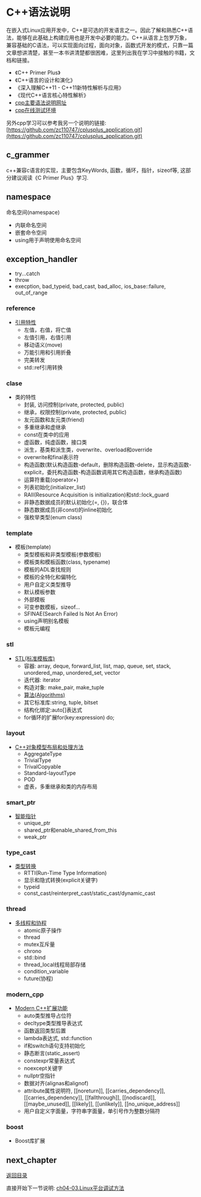 # C++语法说明

在嵌入式Linux应用开发中，C++是可选的开发语言之一。因此了解和熟悉C++语法，能够在此基础上构建应用也是开发中必要的能力。C++从语言上包罗万象，兼容基础的C语法，可以实现面向过程，面向对象，函数式开发的模式，只靠一篇文章想讲清楚，甚至一本书讲清楚都很困难，这里列出我在学习中接触的书籍，文档和链接。

- 《C++ Primer Plus》
- 《C++语言的设计和演化》
- 《深入理解C++11 - C++11新特性解析与应用》
- 《现代C++语言核心特性解析》
- [cpp主要语法说明网址](https://cplusplus.com/reference/)
- [cpp在线测试环境](https://gcc.godbolt.org/)

另外cpp学习可以参考我另一个说明的链接: [https://github.com/zc110747/cplusplus_application.git](https://github.com/zc110747/cplusplus_application.git)

## c_grammer

c++兼容c语言的实现，主要包含KeyWords, 函数，循环，指针，sizeof等, 这部分建议阅读《C Primer Plus》学习.

## namespace

命名空间(namespace)

- 内联命名空间  
- 嵌套命令空间  
- using用于声明使用命名空间

## exception_handler

- try...catch
- throw
- execption, bad_typeid, bad_cast, bad_alloc, ios_base::failure, out_of_range

### reference

- [引用特性](./src/knowledge/reference/reference.cpp)  
  - 左值，右值，将亡值
  - 左值引用，右值引用
  - 移动语义(move)
  - 万能引用和引用折叠
  - 完美转发
  - std::ref引用转换

### clase

- 类的特性
  - 封装, 访问控制(private, protected, public)
  - 继承，权限控制(private, protected, public)
  - 友元函数和友元类(friend)
  - 多重继承和虚继承
  - const在类中的应用
  - 虚函数，纯虚函数，接口类
  - 派生，基类和派生类，overwrite、overload和override
  - overwrite和final表示符
  - 构造函数(默认构造函数-default，删除构造函数-delete，显示构造函数-explicit，委托构造函数-构造函数调用其它构造函数，继承构造函数)
  - 运算符重载(operator+)
  - 列表初始化(initializer_list)
  - RAII(Resource Acquisition is initialization)和std::lock_guard
  - 非静态数据成员的默认初始化(=, {})，联合体
  - 静态数据成员(非const)的inline初始化
  - 强枚举类型(enum class)

### template

- 模板(template)
  - 类型模板和非类型模板(参数模板)
  - 模板类和模板函数(class, typename)
  - 模板的ADL查找规则
  - 模板的全特化和偏特化
  - 用户自定义类型推导
  - 默认模板参数
  - 外部模板
  - 可变参数模板，sizeof...
  - SFINAE(Search Failed Is Not An Error)
  - using声明别名模板
  - 模板元编程

### stl

- [STL(标准模板库)](./src/knowledge/containers/)
  - 容器: array, deque, forward_list, list, map, queue, set, stack, unordered_map, unordered_set, vector
  - 迭代器: iterator
  - 构造对象: make_pair, make_tuple
  - [算法(Algorithms)](https://cplusplus.com/reference/algorithm/)
  - 其它标准库:string, tuple, bitset
  - 结构化绑定:auto[]表达式
  - for循环的扩展for(key:expression) do;

### layout

- [C++对象模型布局和处理方法](./src/knowledge/layout/layout.cpp)
  - AggregateType
  - TrivialType
  - TrivalCopyable
  - Standard-layoutType
  - POD
  - 虚表，多重继承和类的内存布局

### smart_ptr

- [智能指针](./src/knowledge/smart_point/smart_point.cpp)  
  - unique_ptr
  - shared_ptr和enable_shared_from_this
  - weak_ptr

### type_cast

- [类型转换](./src/knowledge/type_cast/type_cast.cpp)
  - RTTI(Run-Time Type Information)
  - 显示和隐式转换(explicit关键字)
  - typeid
  - const_cast/reinterpret_cast/static_cast/dynamic_cast

### thread

- [多线程和协程](./src//knowledge/threading/)
  - atomic原子操作
  - thread
  - mutex互斥量
  - chrono
  - std::bind
  - thread_local线程局部存储
  - condition_variable
  - future(协程)

### modern_cpp

- [Modern C++扩展功能](./src/modern_book/)
  - auto类型推导占位符
  - decltype类型推导表达式
  - 函数返回类型后置
  - lambda表达式, std::function
  - if和switch语句支持初始化
  - 静态断言(static_assert)
  - constexpr常量表达式
  - noexcept关键字
  - nullptr空指针
  - 数据对齐(alignas和alignof)
  - attribute属性说明符, [[noreturn]], [[carries_dependency]],[[carries_dependency]], [[fallthrough]], [[nodiscard]], [[maybe_unused]], [[likely]], [[unlikely]], [[no_unique_address]]
  - 用户自定义字面量，字符串字面量，单引号作为整数分隔符

### boost

- Boost库扩展

## next_chapter

[返回目录](./SUMMARY.md)

直接开始下一节说明: [ch04-03.Linux平台调试方法](./ch04-03.linux_debug.md)
